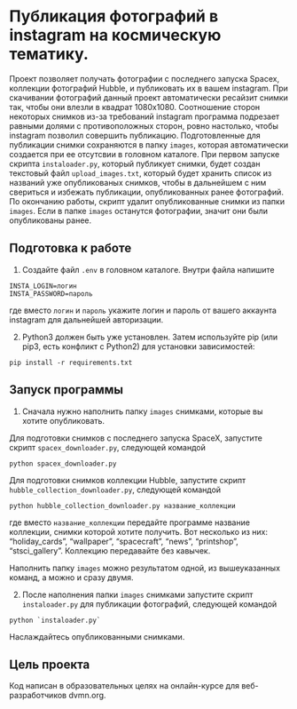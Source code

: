 # Публикация фотографий в instagram на космическую тематику.

Проект позволяет получать фотографии с последнего запуска Spacex, коллекции фотографий Hubble, и публиковать их в вашем instagram. При скачивании фотографий данный проект автоматически ресайзит снимки так, чтобы они влезли в квадрат 1080х1080. Соотношение сторон некоторых снимков из-за требований instagram программа подрезает равными долями с противоположных сторон, ровно настолько, чтобы instagram позволил совершить публикацию. Подготовленные для публикации снимки сохраняются в папку `images`, которая автоматически создается при ее отсутсвии в головном каталоге. При первом запуске скрипта `instaloader.py`, который публикует снимки, будет создан текстовый файл `upload_images.txt`, который будет хранить список из названий уже опубликованых снимков, чтобы в дальнейшем с ним свериться и избежать публикации, опубликованных ранее фотографий. По окончанию работы, скрипт удалит опубликованные снимки из папки `images`. Если в папке `images` останутся фотографии, значит они были опубликованы ранее.

## Подготовка к работе

1. Создайте файл `.env` в головном каталоге. Внутри файла напишите 
```
INSTA_LOGIN=логин
INSTA_PASSWORD=пароль
```
где вместо `логин` и `пароль` укажите логин и пароль от вашего аккаунта instagram для дальнейшей авторизации.

2. Python3 должен быть уже установлен. Затем используйте pip (или pip3, есть конфликт с Python2) для установки зависимостей:

```
pip install -r requirements.txt
```

## Запуск программы

1. Сначала нужно наполнить папку `images` снимками, которые вы хотите опубликовать.

Для подготовки снимков с последнего запуска SpaceX, запустите скрипт `spacex_downloader.py`, следующей командой
```
python spacex_downloader.py
```
Для подготовки снимков коллекции Hubble, запустите скрипт `hubble_collection_downloader.py`, следующей командой
```
python hubble_collection_downloader.py название_коллекции
```

где вместо `название_коллекции` передайте программе название коллекции, снимки которой хотите получить. Вот несколько из них: “holiday_cards”, “wallpaper”, “spacecraft”, “news”, “printshop”, “stsci_gallery”. Коллекцию передавайте без кавычек.

Наполнить папку `images` можно результатом одной, из вышеуказанных команд, а можно и сразу двумя.

2. После наполнения папки `images` снимками запустите скрипт `instaloader.py` для публикации фотографий, следующей командой
```
python `instaloader.py`
```
Наслаждайтесь опубликованными снимками.

## Цель проекта

 Код написан в образовательных целях на онлайн-курсе для веб-разработчиков dvmn.org.
